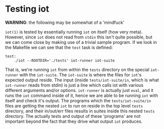 # Testing iot

**WARNING**: the following may be somewhat of a 'mindfuck'

`iot(1)` is tested by essentially running `iot` on itself (how very meta). However, since `iot` does not read from `stdin` this isn't quite possible, but we can come close by making use of a trivial sample program. If we look in the Makefile we can see that the `test` task is defined:

    test:
        ./iot --ROOTDIR='./tests' iot-runner iot-suite

That is, we're running `iot` from within the `tests` directory on the special `iot-runner` with the `iot-suite`. The `iot-suite` is where the files for `iot`'s expected output reside. The input (inside `tests/iot-suite/in`, which is what `iot-runner` reads from stdin) is just a line which calls iot with various different arguments and/or options. `iot-runner` is actually just `eval`, and it runs the `iot` command inside of it, hence we are able to be running `iot` with itself and check it's output. The programs which the `tests/iot-suite/in` files are getting the nested `iot` to run on reside in the top level `tests` directory, and their in/out/err files results in suites inside this nested `tests` directory. The actually tests and output of these 'programs' are not important beyond the fact that they drive what output `iot` produces.

